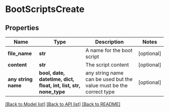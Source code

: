 # BootScriptsCreate


## Properties
Name | Type | Description | Notes
------------ | ------------- | ------------- | -------------
**file_name** | **str** | A name for the boot script | [optional] 
**content** | **str** | The script content | [optional] 
**any string name** | **bool, date, datetime, dict, float, int, list, str, none_type** | any string name can be used but the value must be the correct type | [optional]

[[Back to Model list]](../README.md#documentation-for-models) [[Back to API list]](../README.md#documentation-for-api-endpoints) [[Back to README]](../README.md)



